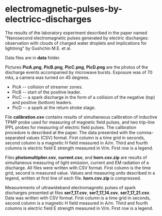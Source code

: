 # electromagnetic-pulses-by-electricс-discharges
The results of the laboratory experiment described in the paper named "Nanosecond electromagnetic pulses generated by electric discharges: observation with clouds of charged water droplets and implications for lightning" by Gushchin M.E. et al.

Data files are in **data** folder.

Pictures **PicA.png**, **PicB.png**, **PicC.png**, **PicD.png** are the photos of the discharge events accompanied by microwave bursts. Exposure was of 70 mks, a camera was turned on 45 degrees.
* PicA -- collision of streamer zones.
* PicB -- start of the positive leader. 
* PicC -- a spark discharge in the form of a collision of the negative (top) and positive (bottom) leaders.
* PicD -- a spark at the return stroke stage.

File **calibration.csv** contains results of simultaneous calibration of inductive TPMP probe used for measuring of magnetic field pulses, and two trip-line IPPL probes for measuring of electric field pulses. The calibration procedure is described at the paper. The data presented with the comma-separated values (CSV) format. First column is a time grid in seconds, second column is a magnetic H field measured in A/m. Third and fourth columns is electric field E strength measured in V/m. First row is a legend.

Files **photomultiplier.csv**, **current.csv**, and **horn.csv.zip** are results of simultaneous measuring of light emission, current and EM radiation of a discharge. All files were written with CSV format. First column is the time grid, second is measured value. Values and measuring units described in a legend, written at first line of each file. **horn.csv.zip** is compressed.

Measurements of ultrawideband electromagnetic pulses of spark discharges presented at files **ser7_17.csv**, **ser7_17_14.csv**, **ser7_17_21.csv**. Data was written with CSV format. First column is a time grid in seconds, second column is a magnetic H field measured in A/m. Third and fourth columns is electric field E strength measured in V/m. First row is a legend.
